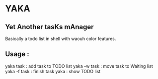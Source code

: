 # YAKA

## Yet Another tasKs mAnager

Basically a todo list in shell with waouh color features.

## Usage :

yaka task 	: add task to TODO list
yaka -w task	: move task to Waiting list
yaka -f task	: finish task
yaka		: show TODO list
